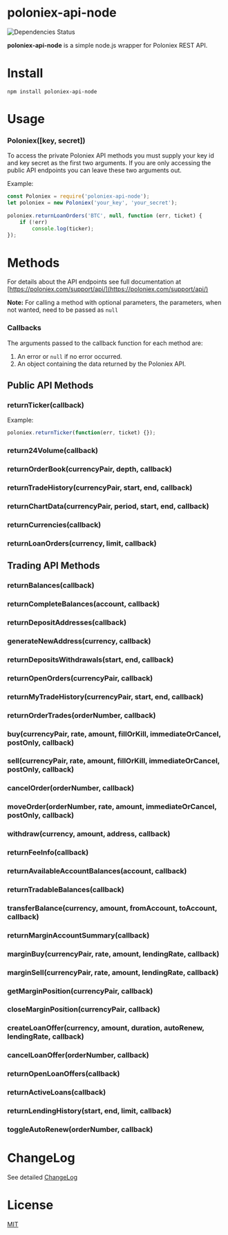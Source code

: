 poloniex-api-node
=======
![Dependencies Status](https://david-dm.org/dutu/poloniex-api-node.svg)


**poloniex-api-node** is a simple node.js wrapper for Poloniex REST API.

# Install

    npm install poloniex-api-node

# Usage

### Poloniex([key, secret])

To access the private Poloniex API methods you must supply your key id and key secret as the first two arguments. If you are only accessing the public API endpoints you can leave these two arguments out.

Example:

```js
const Poloniex = require('poloniex-api-node');
let poloniex = new Poloniex('your_key', 'your_secret');
	
poloniex.returnLoanOrders('BTC', null, function (err, ticket) {
    if (!err)
	    console.log(ticker);
});
```




# Methods

For details about the API endpoints see full documentation at [https://poloniex.com/support/api/](https://poloniex.com/support/api/)

**Note:** For calling a method with optional parameters, the parameters, when not wanted, need to be passed as `null`  


### Callbacks

The arguments passed to the callback function for each method are:
1. An error or `null` if no error occurred.
2. An object containing the data returned by the Poloniex API.


## Public API Methods


### returnTicker(callback)

Example:

```js
poloniex.returnTicker(function(err, ticket) {});
```


### return24Volume(callback)

### returnOrderBook(currencyPair, depth, callback)

### returnTradeHistory(currencyPair, start, end, callback)

### returnChartData(currencyPair, period, start, end, callback)

### returnCurrencies(callback)

### returnLoanOrders(currency, limit, callback)


## Trading API Methods

### returnBalances(callback)

### returnCompleteBalances(account, callback)

### returnDepositAddresses(callback)

### generateNewAddress(currency, callback)

### returnDepositsWithdrawals(start, end, callback)

### returnOpenOrders(currencyPair, callback)

### returnMyTradeHistory(currencyPair, start, end, callback)

### returnOrderTrades(orderNumber, callback)

### buy(currencyPair, rate, amount, fillOrKill, immediateOrCancel, postOnly, callback)

### sell(currencyPair, rate, amount, fillOrKill, immediateOrCancel, postOnly, callback)

### cancelOrder(orderNumber, callback)

### moveOrder(orderNumber, rate, amount, immediateOrCancel, postOnly, callback)

### withdraw(currency, amount, address, callback)

### returnFeeInfo(callback)

### returnAvailableAccountBalances(account, callback)

### returnTradableBalances(callback)

### transferBalance(currency, amount, fromAccount, toAccount, callback)

### returnMarginAccountSummary(callback)

### marginBuy(currencyPair, rate, amount, lendingRate, callback)

### marginSell(currencyPair, rate, amount, lendingRate, callback)

### getMarginPosition(currencyPair, callback)

### closeMarginPosition(currencyPair, callback)

### createLoanOffer(currency, amount, duration, autoRenew, lendingRate, callback)

### cancelLoanOffer(orderNumber, callback)

### returnOpenLoanOffers(callback)

### returnActiveLoans(callback)

### returnLendingHistory(start, end, limit, callback)

### toggleAutoRenew(orderNumber, callback)


# ChangeLog

See detailed [ChangeLog](CHANGELOG.md)

# License

[MIT](LICENSE)